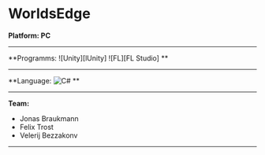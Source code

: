 # WorldsEdge

**Platform: PC**
***
**Programms: ![Unity][lUnity] ![FL][FL Studio] **
***
**Language: ![C#][C#] **
***
**Team:**
+ Jonas Braukmann
+ Felix Trost
+ Velerij Bezzakonv
***


[Unity]: https://github.com/highdraze/braukmanngroup/Unity-Indie-Game-Development.jpg "Unity"
[FL]: https://github.com/highdraze/braukmanngroup/FLAT_FRUIT_Black.png "FL"
[C#]: ../braukmanngroup/CRYENGINE-Indie-Game-Development.jpg "C#"
